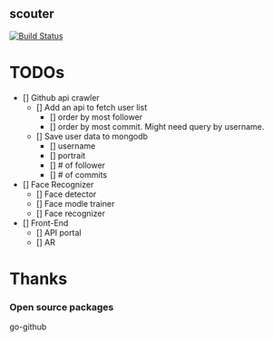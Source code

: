 scouter
---


[![Build Status](https://travis-ci.org/chechiachang/scouter.svg?branch=master)](https://travis-ci.org/chechiachang/scouter)


# TODOs

- [] Github api crawler
  - [] Add an api to fetch user list
    - [] order by most follower
    - [] order by most commit. Might need query by username.
  - [] Save user data to mongodb
    - [] username
    - [] portrait
    - [] # of follower
    - [] # of commits
- [] Face Recognizer
  - [] Face detector
  - [] Face modle trainer
  - [] Face recognizer
- [] Front-End
  - [] API portal
  - [] AR

# Thanks

### Open source packages
go-github

